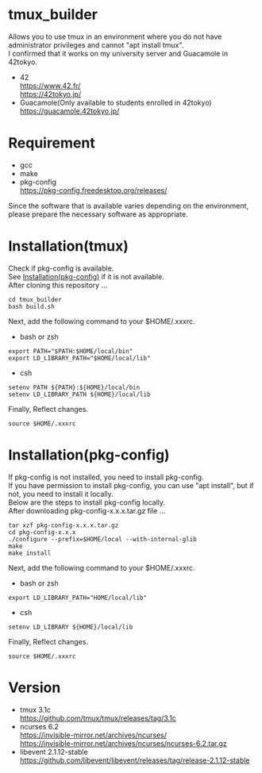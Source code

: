 # tmux_builder
Allows you to use tmux in an environment where you do not have administrator privileges and cannot "apt install tmux".  
I confirmed that it works on my university server and Guacamole in 42tokyo.  
- 42  
<https://www.42.fr/>  
<https://42tokyo.jp/>
- Guacamole(Only available to students enrolled in 42tokyo)  
<https://guacamole.42tokyo.jp/>
# Requirement
- gcc
- make
- pkg-config  
<https://pkg-config.freedesktop.org/releases/>
  
Since the software that is available varies depending on the environment, please prepare the necessary software as appropriate.  
# Installation(tmux)
Check if pkg-config is available.  
See [Installation(pkg-config)](#installationpkg-config) if it is not available.  
After cloning this repository ...  
```
cd tmux_builder
bash build.sh
```
Next, add the following command to your $HOME/.xxxrc.  
- bash or zsh
```
export PATH="$PATH:$HOME/local/bin"
export LD_LIBRARY_PATH="$HOME/local/lib"
```
- csh
```
setenv PATH ${PATH}:${HOME}/local/bin
setenv LD_LIBRARY_PATH ${HOME}/local/lib
```
Finally, Reflect changes.
```
source $HOME/.xxxrc
```
# Installation(pkg-config)
If pkg-config is not installed, you need to install pkg-config.  
If you have permission to install pkg-config, you can use "apt install", but if not, you need to install it locally.  
Below are the steps to install pkg-config locally.  
After downloading pkg-config-x.x.x.tar.gz file ...  
```
tar xzf pkg-config-x.x.x.tar.gz
cd pkg-config-x.x.x
./configure --prefix=$HOME/local --with-internal-glib
make
make install
```
Next, add the following command to your $HOME/.xxxrc.  
- bash or zsh
```
export LD_LIBRARY_PATH="HOME/local/lib"
```
- csh
```
setenv LD_LIBRARY ${HOME}/local/lib
```
Finally, Reflect changes.
```
source $HOME/.xxxrc
```
# Version
- tmux 3.1c  
<https://github.com/tmux/tmux/releases/tag/3.1c>
- ncurses 6.2  
<https://invisible-mirror.net/archives/ncurses/>  
<https://invisible-mirror.net/archives/ncurses/ncurses-6.2.tar.gz>
- libevent 2.1.12-stable  
<https://github.com/libevent/libevent/releases/tag/release-2.1.12-stable>
